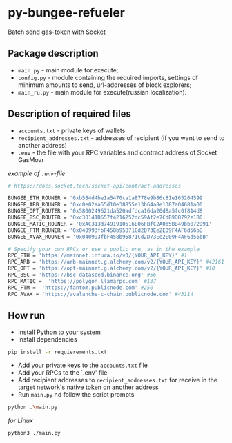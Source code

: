# py-bungee-refueler

Batch send gas-token  with Socket

## Package description

- `main.py` - main module for execute;
- `config.py` - module containing the required imports, settings of minimum amounts to send, url-addresses of block explorers;
- `main_ru.py` - main module for execute(russian localization).

## Description of required files

- `accounts.txt` - private keys of wallets
- `recipient_addresses.txt` - addresses of recipient (if you want to send to another address)
- `.env` - the file with your RPC variables and contract address of Socket GasMovr

_example of `.env`-file_

```sh
# https://docs.socket.tech/socket-api/contract-addresses

BUNGEE_ETH_ROUNER = '0xb584d4be1a5470ca1a8778e9b86c81e165204599'
BUNGEE_ARB_ROUNER = '0xc0e02aa55d10e38855e13b64a8e1387a04681a00'
BUNGEE_OPT_ROUTER = '0x5800249621da520adfdca16da20d8a5fc0f814d8'
BUNGEE_BSC_ROUTER = '0xc30141B657f4216252dc59Af2e7CdB9D8792e1B0'
BUNGEE_MATIC_ROUNER = '0xAC313d7491910516E06FBfC2A0b5BB49bb072D91'
BUNGEE_FTM_ROUNER = '0x040993fbF458b95871Cd2D73Ee2E09F4AF6d56bB'
BUNGEE_AVAX_ROUNER = '0x040993fbF458b95871Cd2D73Ee2E09F4AF6d56bB'

# Specify your own RPCs or use a public one, as in the example
RPC_ETH = 'https://mainnet.infura.io/v3/{YOUR_API_KEY}' #1
RPC_ARB = 'https://arb-mainnet.g.alchemy.com/v2/{YOUR_API_KEY}' #42161
RPC_OPT = 'https://opt-mainnet.g.alchemy.com/v2/{YOUR_API_KEY}' #10
RPC_BSC = 'https://bsc-dataseed.binance.org' #56
RPC_MATIC =  'https://polygon.llamarpc.com' #137
RPC_FTM =  'https://fantom.publicnode.com' #250
RPC_AVAX = 'https://avalanche-c-chain.publicnode.com' #43114
```

## How run

- Install Python to your system
- Install dependencies

```sh
pip install -r requierements.txt
```

- Add your private keys to the `accounts.txt` file
- Add your RPCs to the `.env' file
- Add recipient addresses to `recipient_addresses.txt` for receive in the target network's native token on another address   <br/>
- Run `main.py` nd follow the script prompts

```sh
python .\main.py
```

_for Linux_

```sh
python3 ./main.py
```

```
